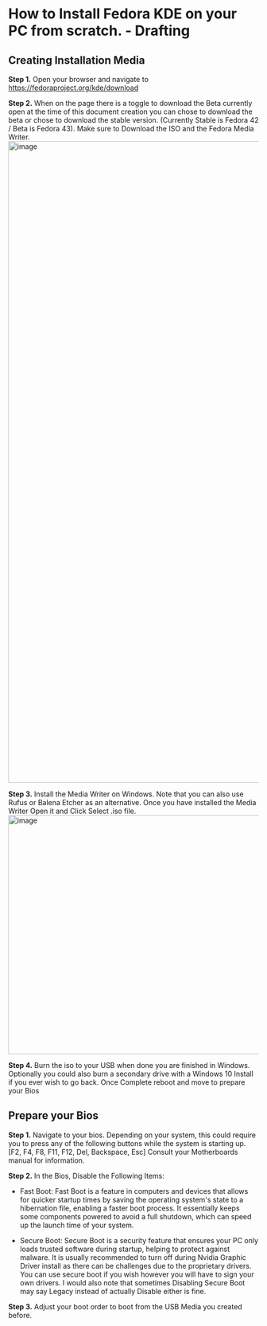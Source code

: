 # How to Install Fedora KDE on your PC from scratch. - Drafting

## Creating Installation Media
**Step 1.** Open your browser and navigate to  https://fedoraproject.org/kde/download

**Step 2.** When on the page there is a toggle to download the Beta currently open at the time of this document creation you can chose to download the beta or chose to download the stable version. (Currently Stable is Fedora 42 / Beta is Fedora 43). Make sure to Download the ISO and the Fedora Media Writer.
<img width="1438" height="1289" alt="image" src="https://github.com/user-attachments/assets/16b71778-b545-4949-aa9d-7bcd76b53219" />

**Step 3.** Install the Media Writer on Windows. Note that you can also use Rufus or Balena Etcher as an alternative. Once you have installed the Media Writer Open it and Click Select .iso file. 
<img width="640" height="480" alt="image" src="https://github.com/user-attachments/assets/bf62470c-6250-49ff-8838-00e06cc48d81" />

**Step 4.** Burn the iso to your USB when done you are finished in Windows. Optionally you could also burn a secondary drive with a Windows 10 Install if you ever wish to go back. Once Complete reboot and move to prepare your Bios


## Prepare your Bios

**Step 1.** Navigate to your bios. Depending on your system, this could require you to press any of the following buttons while the system is starting up. [F2, F4, F8, F11, F12, Del, Backspace, Esc] Consult your Motherboards manual for information. 

**Step 2.** In the Bios, Disable the Following Items:
- Fast Boot: Fast Boot is a feature in computers and devices that allows for quicker startup times by saving the operating system's state to a hibernation file, enabling a faster boot process. It essentially keeps some components powered to avoid a full shutdown, which can speed up the launch time of your system.

- Secure Boot: Secure Boot is a security feature that ensures your PC only loads trusted software during startup, helping to protect against malware. It is usually recommended to turn off during Nvidia Graphic Driver install as there can be challenges due to the proprietary drivers. You can use secure boot if you wish however you will have to sign your own drivers. I would also note that sometimes Disabling Secure Boot may say Legacy instead of actually Disable either is fine.

**Step 3.** Adjust your boot order to boot from the USB Media you created before.   
  
